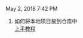 May 2, 2018 7:42 PM
1. 如何将本地项目放到仓库中<br>
[上手教程](https://blog.csdn.net/qq_31852701/article/details/52944312)